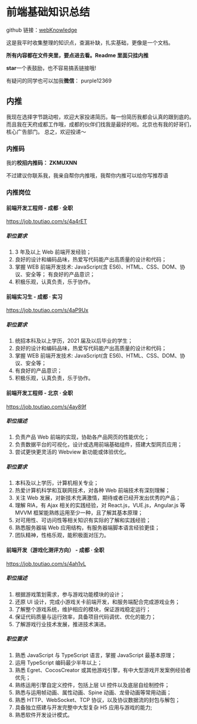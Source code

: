 # 前端基础知识总结

github 链接：[webKnowledge](https://github.com/huyaocode/webKnowledge)

这是我平时收集整理的知识点，查漏补缺，扎实基础，更像是一个文档。

**所有内容都在文件夹里，要点进去看。Readme 里面只挂内推**

**star**一个表鼓励，也不容易搞丢链接哦!

有疑问的同学也可以加我**微信**： purple12369

## 内推

我现在选择字节跳动啦，欢迎大家投递简历。每一份简历我都会认真的跟到底的。而且我在天府成都工作哦，成都的伙伴们找我是最好的啦。北京也有我的好哥们，核心广告部门。 总之，欢迎投递～

### 内推码

我的**校招内推码： ZKMUXNN**

不过建议你联系我，我亲自帮你内推哦，我帮你内推可以给你写推荐语

### 内推岗位

#### 前端开发工程师 - 成都 · 全职

https://job.toutiao.com/s/4a4rET

##### 职位要求

1. 3 年及以上 Web 前端开发经验；
2. 良好的设计和编码品味，热爱写代码能产出高质量的设计和代码；
3. 掌握 WEB 前端开发技术: JavaScript(含 ES6)、HTML、CSS、DOM、协议、安全等；
   有良好的产品意识；
4. 积极乐观，认真负责，乐于协作。

#### 前端实习生 - 成都 · 实习

https://job.toutiao.com/s/4aP9Ux

##### 职位要求

1. 统招本科及以上学历，2021 届及以后毕业的学生；
2. 良好的设计和编码品味，热爱写代码能产出高质量的设计和代码；
3. 掌握 WEB 前端开发技术: JavaScript(含 ES6)、HTML、CSS、DOM、协议、安全等；
4. 有良好的产品意识；
5. 积极乐观，认真负责，乐于协作。

#### 前端开发工程师 - 北京 · 全职

https://job.toutiao.com/s/4ay89f

##### 职位描述

1. 负责产品 Web 前端的实现，协助各产品网页的性能优化；
2. 负责数据平台的可视化，设计或选用前端基础组件，搭建大型网页应用；
3. 尝试更快更灵活的 Webview 新功能或体验优化。

##### 职位要求

1. 本科及以上学历，计算机相关专业；
2. 热爱计算机科学和互联网技术，对各种 Web 前端技术有深刻理解；
3. 关注 Web 发展，对新技术充满激情，期待或者已经开发出优秀的产品；
4. 理解 RIA，有 Ajax 相关的实践经验，对 React.js，VUE.js，Angular.js 等 MVVM 框架能熟练运用至少一种，且了解其基本原理；
5. 对可用性、可访问性等相关知识有实际的了解和实践经验；
6. 熟悉服务器端 Web 应用结构，有服务器端脚本语言经验更佳；
7. 团队精神，性格乐观，能积极面对压力。

#### 前端开发（游戏化测评方向） - 成都 · 全职

https://job.toutiao.com/s/4ah1vL

##### 职位描述

1. 根据游戏策划需求，参与游戏功能模块的设计；
2. 还原 UI 设计，完成小游戏关卡前端开发，和服务端配合完成游戏业务；
3. 了解整个游戏系统，维护相应的模块，保证游戏稳定运行；
4. 保证代码质量与运行效率，具备项目代码调优、优化的能力；
5. 了解游戏行业技术发展，推进技术演进。

##### 职位要求

1. 熟悉 JavaScript 与 TypeScript 语言，掌握 JavaScript 最基本原理；
2. 运用 TypeScript 编码最少半年以上；
3. 熟悉 Egret、CocosCreator 或其他游戏引擎，有中大型游戏开发案例经验者优先；
4. 熟练运用引擎自定义控件，包括上层 UI 控件以及底层自绘制控件；
5. 熟悉与运用帧动画、属性动画、Spine 动画、龙骨动画等常用动画；
6. 熟悉 HTTP、WebSocket、TCP 协议，以及协议数据流的封包与解包；
7. 具备独立搭建与开发完整中大型复杂 H5 应用与游戏的能力;
8. 熟悉软件开发设计模式。
